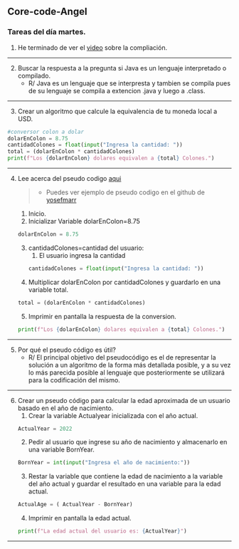 ## Core-code-Angel
### Tareas del día martes.
1. He terminado de ver el [video](https://www.youtube.com/watch?v=JNMy969SjyU&ab_channel=BGZDevTips "Compliacion y transpilación") sobre la compliación.
---
2. Buscar la respuesta a la pregunta si Java es un lenguaje interpretado o compilado.
    * R/ Java es un lenguaje que se interpresta y tambien se compila pues de su lenguaje se compila a extencion .java y luego a .class.
---
3. Crear un algoritmo que calcule la equivalencia de tu moneda local a USD.

 ```python
#conversor colon a dolar
dolarEnColon = 8.75
cantidadColones = float(input("Ingresa la cantidad: "))
total = (dolarEnColon * cantidadColones)
print(f"Los {dolarEnColon} dolares equivalen a {total} Colones.")
```
---
4. Lee acerca del pseudo codigo [aqui](https://www.freecodecamp.org/news/what-is-pseudocode-in-programming/ "Aprende we")
    >* Puedes ver ejemplo de pseudo codigo en el github de [yosefmarr](https://github.com/corecodeio/bootcamp-from-scratch/blob/main/src/technologies/2022/week1/resources/PSEUDOCODE.md "Ejemplos de Pseudo Codigo") <br>
    1. Inicio.
    2. Inicializar Variable dolarEnColon=8.75 
    ```python
    dolarEnColon = 8.75
    ```
    3. cantidadColones=cantidad del usuario:
        1. El usuario ingresa la cantidad
        ```python
        cantidadColones = float(input("Ingresa la cantidad: "))
        ```
    4. Multiplicar dolarEnColon por cantidadColones y guardarlo en una variable total.
    ```python
    total = (dolarEnColon * cantidadColones)
    ```
    5. Imprimir en pantalla la respuesta de la conversion.
    ```python
    print(f"Los {dolarEnColon} dolares equivalen a {total} Colones.")
    ```
---
5. Por qué el pseudo código es útil?
    * R/
    El principal objetivo del pseudocódigo es el de representar la solución a un algoritmo de la forma más detallada posible, y a su vez lo más parecida posible al lenguaje que posteriormente se utilizará para la codificación del mismo.
---
6. Crear un pseudo código para calcular la edad aproximada de un usuario basado en el año de nacimiento.
    1. Crear la variable Actualyear inicializada con el año actual.
    ```python
    ActualYear = 2022
    ```
    2. Pedir al usuario que ingrese su año de nacimiento y almacenarlo en una variable BornYear.
    ```python
    BornYear = int(input("Ingresa el año de nacimiento:"))
    ```
    3. Restar la variable que contiene la edad de nacimiento a la variable del año actual y guardar el resultado en una variable para la edad actual.
    ```python
    ActualAge = ( ActualYear - BornYear)
    ```
    4. Imprimir en pantalla la edad actual.
    ```python
    print(f"La edad actual del usuario es: {ActualYear}")
    ```
---
